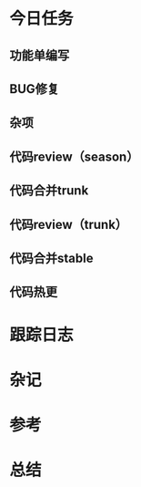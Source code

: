 

# 今日任务


## 功能单编写


## BUG修复


## 杂项


## 代码review（season）


## 代码合并trunk


## 代码review（trunk）


## 代码合并stable


## 代码热更


# 跟踪日志



# 杂记



# 参考


# 总结
